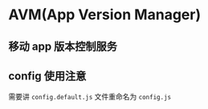 # AVM(App Version Manager)

## 移动 app 版本控制服务

## config 使用注意

需要讲 ``` config.default.js ``` 文件重命名为 ``` config.js ```